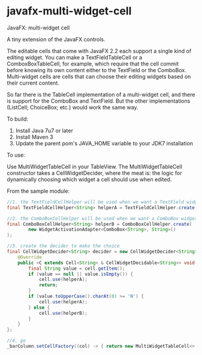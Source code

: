 javafx-multi-widget-cell
========================

JavaFX: multi-widget cell

A tiny extension of the JavaFX controls.

The editable cells that come with JavaFX 2.2 each support a single kind of editing widget. You can make a TextFieldTableCell or a ComboxBoxTableCell, for example, which require that the cell commit before knowing its own content either to the TextField or the ComboBox. Multi-widget cells are cells that can choose their editing widgets based on their current content.

So far there is the TableCell implementation of a multi-widget cell, and there is support for the ComboBox and TextField. But the other implementations (ListCell; ChoiceBox; etc.) would work the same way.

To build:

1. Install Java 7u7 or later
2. Install Maven 3
3. Update the parent pom's JAVA_HOME variable to your JDK7 installation

To use:

Use MultiWidgetTableCell in your TableView. The MultiWidgetTableCell constructor takes a CellWidgetDecider, where the meat is: the logic for dynamically choosing which widget a cell should use when edited.

From the sample module:

```java
//1. the TextFieldCellHelper will be used when we want a TextField widget in the cell
final TextFieldCellHelper<String> helperA = TextFieldCellHelper.create();

//2. the ComboBoxCellHelper will be used when we want a ComboBox widget in the cell
final ComboBoxCellHelper<String> helperB = ComboBoxCellHelper.create(
        new WidgetActivationAdapter<ComboBox<String>, String>()
);

//3. create the decider to make the choice
final CellWidgetDecider<String> decider = new CellWidgetDecider<String>() {
    @Override
    public <C extends Cell<String> & CellWidgetDecidable<String>> void decide(C cell) {
        final String value = cell.getItem();
        if (value == null || value.isEmpty()) {
            cell.use(helperA);
            return;
        }
        if (value.toUpperCase().charAt(0) >= 'N') {
            cell.use(helperA);
        } else {
            cell.use(helperB);
        }
    }
};

//4. go
_barColumn.setCellFactory((col) -> { return new MultiWidgetTableCell<>(decider); });
```
